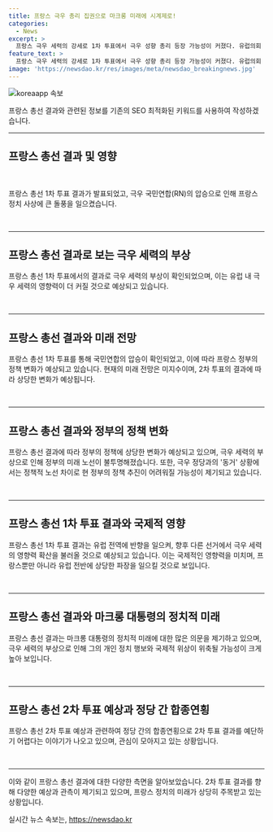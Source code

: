 ```yaml
---
title: 프랑스 극우 총리 집권으로 마크롱 미래에 시계제로!
categories:
  - News
excerpt: >
  프랑스 극우 세력의 강세로 1차 투표에서 극우 성향 총리 등장 가능성이 커졌다. 유럽의회 선거에서 확인됐던 극우 세력 약진이 재확인됐다. 국민연합은 이민·외국인 범죄자 추방, 이민자 의료 지원 폐지 등을 공약으로 내세우고 전통 지지층 뿐만 아니라 여성과 청년층의 지지를 확보했다. 극우 세력의 영향력은 유럽 전역에 반향을 미치며, 마크롱 대통령의 미래에 불투명한 그림자가 드리운다. 2차 투표에서는 정당 간의 합종연횡이 예측을 어렵게 만들고, 정부의 정책 전환 가능성이 높아졌다.
feature_text: >
  프랑스 극우 세력의 강세로 1차 투표에서 극우 성향 총리 등장 가능성이 커졌다. 유럽의회 선거에서 확인됐던 극우 세력 약진이 재확인됐다. 국민연합은 이민·외국인 범죄자 추방, 이민자 의료 지원 폐지 등을 공약으로 내세우고 전통 지지층 뿐만 아니라 여성과 청년층의 지지를 확보했다. 극우 세력의 영향력은 유럽 전역에 반향을 미치며, 마크롱 대통령의 미래에 불투명한 그림자가 드리운다. 2차 투표에서는 정당 간의 합종연횡이 예측을 어렵게 만들고, 정부의 정책 전환 가능성이 높아졌다.
image: 'https://newsdao.kr/res/images/meta/newsdao_breakingnews.jpg'
---
```


<p><img src="https://newsdao.kr/res/images/meta/newsdao_breakingnews.jpg" alt="koreaapp 속보" /></p>

<p>프랑스 총선 결과와 관련된 정보를 기존의 SEO 최적화된 키워드를 사용하여 작성하겠습니다. </p>

<hr />

<h2 data-ke-size="size26">프랑스 총선 결과 및 영향</h2>

<p data-ke-size="size16">&nbsp;</p>

<p>프랑스 총선 1차 투표 결과가 발표되었고, 극우 국민연합(RN)의 압승으로 인해 프랑스 정치 사상에 큰 돌풍을 일으켰습니다.</p>

<p data-ke-size="size16">&nbsp;</p>

<hr />

<h2 data-ke-size="size24">프랑스 총선 결과로 보는 극우 세력의 부상</h2>

<p data-ke-size="size16">프랑스 총선 1차 투표에서의 결과로 극우 세력의 부상이 확인되었으며, 이는 유럽 내 극우 세력의 영향력이 더 커질 것으로 예상되고 있습니다.</p>

<p data-ke-size="size16">&nbsp;</p>

<hr />

<h2 data-ke-size="size24">프랑스 총선 결과와 미래 전망</h2>

<p data-ke-size="size16">프랑스 총선 1차 투표를 통해 국민연합의 압승이 확인되었고, 이에 따라 프랑스 정부의 정책 변화가 예상되고 있습니다. 현재의 미래 전망은 미지수이며, 2차 투표의 결과에 따라 상당한 변화가 예상됩니다.</p>

<p data-ke-size="size16">&nbsp;</p>

<hr />

<h2 data-ke-size="size24">프랑스 총선 결과와 정부의 정책 변화</h2>

<p data-ke-size="size16">프랑스 총선 결과에 따라 정부의 정책에 상당한 변화가 예상되고 있으며, 극우 세력의 부상으로 인해 정부의 미래 노선이 불투명해졌습니다. 또한, 극우 정당과의 '동거' 상황에서는 정책적 노선 차이로 현 정부의 정책 추진이 어려워질 가능성이 제기되고 있습니다.</p>

<p data-ke-size="size16">&nbsp;</p>

<hr />

<h2 data-ke-size="size24">프랑스 총선 1차 투표 결과와 국제적 영향</h2>

<p data-ke-size="size16">프랑스 총선 1차 투표 결과는 유럽 전역에 반향을 일으켜, 향후 다른 선거에서 극우 세력의 영향력 확산을 불러올 것으로 예상되고 있습니다. 이는 국제적인 영향력을 미치며, 프랑스뿐만 아니라 유럽 전반에 상당한 파장을 일으킬 것으로 보입니다.</p>

<p data-ke-size="size16">&nbsp;</p>

<hr />

<h2 data-ke-size="size24">프랑스 총선 결과와 마크롱 대통령의 정치적 미래</h2>

<p data-ke-size="size16">프랑스 총선 결과는 마크롱 대통령의 정치적 미래에 대한 많은 의문을 제기하고 있으며, 극우 세력의 부상으로 인해 그의 개인 정치 행보와 국제적 위상이 위축될 가능성이 크게 높아 보입니다.</p>

<p data-ke-size="size16">&nbsp;</p>

<hr />

<h2 data-ke-size="size24">프랑스 총선 2차 투표 예상과 정당 간 합종연횡</h2>

<p data-ke-size="size16">프랑스 총선 2차 투표 예상과 관련하여 정당 간의 합종연횡으로 2차 투표 결과를 예단하기 어렵다는 이야기가 나오고 있으며, 관심이 모아지고 있는 상황입니다.</p>

<p data-ke-size="size16">&nbsp;</p>

<hr />

<p>이와 같이 프랑스 총선 결과에 대한 다양한 측면을 알아보았습니다. 2차 투표 결과를 향해 다양한 예상과 관측이 제기되고 있으며, 프랑스 정치의 미래가 상당히 주목받고 있는 상황입니다.</p>
실시간 뉴스 속보는, <a href="https://newsdao.kr" rel="dofollow">https://newsdao.kr</a>


